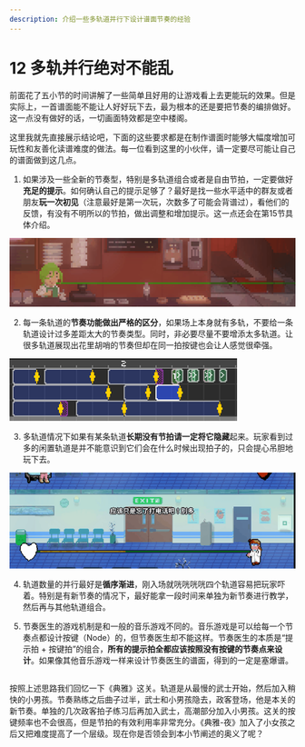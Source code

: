 ```yaml
---
description: 介绍一些多轨道并行下设计谱面节奏的经验
---
```


# 12 多轨并行绝对不能乱


前面花了五小节的时间讲解了一些简单且好用的让游戏看上去更能玩的效果。但是实际上，一首谱面能不能让人好好玩下去，最为根本的还是要把节奏的编排做好。这一点没有做好的话，一切画面特效都是空中楼阁。

这里我就先直接展示结论吧，下面的这些要求都是在制作谱面时能够大幅度增加可玩性和友善化读谱难度的做法。每一位看到这里的小伙伴，请一定要尽可能让自己的谱面做到这几点。

1. 如果涉及一些全新的节奏型，特别是多轨道组合或者是自由节拍，一定要做好**充足的提示**。如何确认自己的提示足够了？最好是找一些水平适中的群友或者朋友**玩一次初见**（注意最好是第一次玩，次数多了可能会背谱过），看他们的反馈，有没有不明所以的节拍，做出调整和增加提示。这一点还会在第15节具体介绍。

![](.gitbook/assets/12-01.gif)

2. 每一条轨道的**节奏功能做出严格的区分**，如果场上本身就有多轨，不要给一条轨道设计过多差距太大的节奏类型。同时，非必要尽量不要增添太多轨道。让很多轨道展现出花里胡哨的节奏但却在同一拍按键也会让人感觉很牵强。

![&#x8FD9;&#x6837;&#x4F1A;&#x8BA9;&#x4EBA;&#x975E;&#x5E38;&#x8FF7;&#x60D1;](.gitbook/assets/12-02.png)

3. 多轨道情况下如果有某条轨道**长期没有节拍请一定将它隐藏**起来。玩家看到过多的闲置轨道是并不能意识到它们会在什么时候出现拍子的，只会提心吊胆地玩下去。

![&#x533B;&#x751F;&#x548C;&#x653F;&#x5BA2;&#x7A7F;&#x63D2;&#x51FA;&#x73B0;&#xFF0C;&#x800C;&#x4E0D;&#x662F;&#x5168;&#x90FD;&#x5806;&#x5728;&#x5C4F;&#x5E55;&#x4E0A;](.gitbook/assets/12-03.gif)

4. 轨道数量的并行最好是**循序渐进**，刚入场就咣咣咣咣四个轨道容易把玩家吓着。特别是有新节奏的情况下，最好能拿一段时间来单独为新节奏进行教学，然后再与其他轨道组合。 

5. 节奏医生的游戏机制是和一般的音乐游戏不同的。音乐游戏是可以给每一个节奏点都设计按键（Node）的，但节奏医生却不能这样。节奏医生的本质是“提示拍 + 按键拍”的组合，**所有的提示拍全都应该按照没有按键的节奏点来设计**。如果像其他音乐游戏一样来设计节奏医生的谱面，得到的一定是塞爆谱。

## 

按照上述思路我们回忆一下《典雅》这关。轨道是从最慢的武士开始，然后加入稍快的小男孩。节奏熟练之后曲子过半，武士和小男孩隐去，政客登场，他是本关的新节奏。单独的几次政客拍子练习后再加入武士，高潮部分加入小男孩。这关的按键频率也不会很高，但是节拍的有效利用率非常充分。《典雅-夜》加入了小女孩之后又把难度提高了一个层级。现在你是否领会到本小节阐述的奥义了呢？


